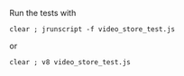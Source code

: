 
Run the tests with

    clear ; jrunscript -f video_store_test.js
    
or

    clear ; v8 video_store_test.js

